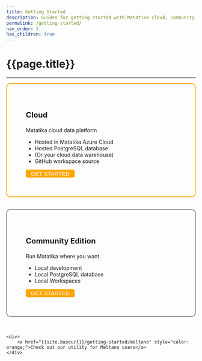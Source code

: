 ```yaml
---
title: Getting Started
description: Guides for getting started with Matatika cloud, community edition, and Meltano projects.
permalink: /getting-started/
nav_order: 3
has_children: true
---
```


# {{page.title}}

---

<div style="display: flex; justify-content: center; flex-wrap: wrap; gap: 2rem;">
    <div style="display: flex; width: 400px; padding: 50px; border-radius: 10px; border: 2px solid orange;  justify-content: space-between; flex-direction: column; cursor: pointer;" onclick="location.href='{{site.baseurl}}/getting-started/cloud'">
      <div style="width: auto; padding-right: 15px;">
        <p style="font-size: 20px; font-weight: bold;">Cloud</p>
        Matatika cloud data platform
        <ul>
          <li>Hosted in Matatika Azure Cloud</li>
          <li>Hosted PostgreSQL database</li>
          <li>(Or your cloud data warehouse)</li>
          <li>GitHub workspace source</li>
        </ul>
      </div>
      <button style="background-color: orange; border-radius: 4px; border: 1px solid orange; font-size: 15px; color: white; width: 130px; cursor: pointer;" type="button" onclick="location.href='{{site.baseurl}}/getting-started/cloud'">GET STARTED</button>
    </div>
      <div style="display: flex; width: 400px; padding: 50px; border-radius: 10px; border: 2px solid grey; justify-content: space-between; flex-direction: column; cursor: pointer;" onclick="location.href='{{site.baseurl}}/getting-started/community-edition'">
        <div style="width: auto; padding-right: 15px;">
          <p style="font-size: 20px; font-weight: bold;">Community Edition</p>
          Run Matatika where you want
          <ul>
            <li>Local development</li>
            <li>Local PostgreSQL database</li>
            <li>Local Workspaces</li>
          </ul>
        </div>
        <button style="background-color: orange; border-radius: 4px; border: 1px solid orange; font-size: 15px; color: white; width: 130px; cursor: pointer;" type="button" onclick="location.href='{{site.baseurl}}/getting-started/community-edition'">GET STARTED</button>
    </div>

    <div>
        <a href="{{site.baseurl}}/getting-started/meltano" style="color: orange;">Check out our utility for Meltano users</a>
    </div>
</div>